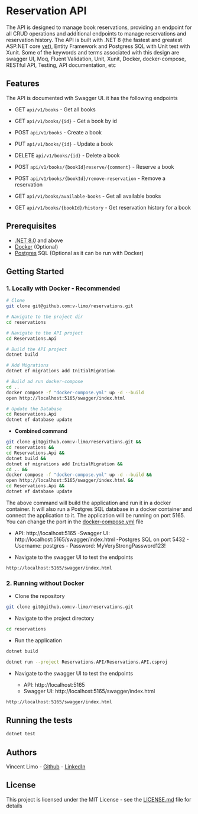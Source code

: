 # Reservation API

The API is designed to manage book reservations, providing an endpoint for all CRUD operations and additional endpoints to manage reservations and reservation history. The API is built with .NET 8 (the fastest and greatest ASP.NET core [yet](https://devblogs.microsoft.com/dotnet/announcing-asp-net-core-in-dotnet-8/#:~:text=the%20fastest%20release-,yet,-!%20Compared%20to%20.NET)), Entity Framework and Postgress SQL with Unit test with Xunit. Some of the keywords and terms associated with this design are swagger UI, Moq, Fluent Validation, Unit, Xunit, Docker, docker-compose, RESTful API, Testing, API documentation, etc

## Features

The API is documented wth Swagger UI. it has the following endpoints


- GET    `api/v1/books`      - Get all books
- GET    `api/v1/books/{id}` - Get a book by id
- POST   `api/v1/books`      - Create a book
- PUT    `api/v1/books/{id}` - Update a book
- DELETE `api/v1/books/{id}` - Delete a book

- POST  `api/v1/books/{bookId}reserve/{comment}`   - Reserve a book
- POST  `api/v1/books/{bookId}/remove-reservation` - Remove a reservation
- GET   `api/v1/books/available-books`             - Get all available books

- GET   `api/v1/books/{bookId}/history`            - Get reservation history for a book

## Prerequisites

- [.NET 8.0](https://dotnet.microsoft.com/en-us/download/dotnet/8.0) and above
- [Docker](https://www.docker.com/) (Optional)
- [Postgres](https://www.postgresql.org/) SQL (Optional as it can be run with Docker)

## Getting Started

### 1. Locally with Docker - Recommended


```bash
# Clone
git clone git@github.com:v-limo/reservations.git

# Navigate to the project dir
cd reservations

# Navigate to the API project
cd Reservations.Api

# Build the API project
dotnet build

# Add Migrations
dotnet ef migrations add InitialMigration

# Build ad run docker-compose
cd ..
docker compose -f "docker-compose.yml" up -d --build
open http://localhost:5165/swagger/index.html

# Update the Database
cd Reservations.Api
dotnet ef database update
```

- **Combined command** 

```bash
git clone git@github.com:v-limo/reservations.git &&
cd reservations &&
cd Reservations.Api &&
dotnet build &&
dotnet ef migrations add InitialMigration &&
cd .. &&
docker compose -f "docker-compose.yml" up -d --build &&
open http://localhost:5165/swagger/index.html &&
cd Reservations.Api &&
dotnet ef database update

```

The above command will build the application and run it in a docker container. It will also run a Postgres SQL database in a docker container and connect the application to it. The application will be running on port 5165. You can change the port in the [docker-compose.yml](/docker-compose.yml) file

- API: http://localhost:5165
  -Swagger UI: http://localhost:5165/swagger/index.html
  -Postgres SQL on port 5432 - Username: postgres - Password: MyVeryStrongPassword123!

- Navigate to the swagger UI to test the endpoints

```bash
http://localhost:5165/swagger/index.html
```

### 2. Running without Docker

- Clone the repository

```bash
git clone git@github.com:v-limo/reservations.git
```

- Navigate to the project directory

```bash
cd reservations
```

- Run the application

```bash
dotnet build

dotnet run --project Reservations.API/Reservations.API.csproj
```
- Navigate to the swagger UI to test the endpoints

  - API: http://localhost:5165
  - Swagger UI: http://localhost:5165/swagger/index.html



```bash
http://localhost:5165/swagger/index.html
```

## Running the tests

```bash
dotnet test
```

## Authors

Vincent Limo - [Github](https://github.com/v-limo/reservations) - [LinkedIn](https://www.linkedin.com/in/vincentlimo/)

## License

This project is licensed under the MIT License - see the [LICENSE.md](LICENSE.md) file for details

